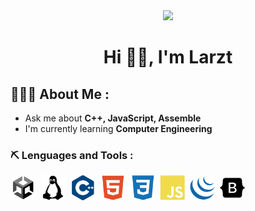 <div id="header" align="center">
  <img src="https://media.giphy.com/media/iIqmM5tTjmpOB9mpbn/giphy.gif" width="200">
  <h1 align="center">Hi 👋🏽, I'm Larzt</h1>
</div>

## 👨🏽‍💻 About Me :
- Ask me about **C++, JavaScript, Assemble**
- I'm currently learning **Computer Engineering**

<div align="left">
  <h3>⛏ Lenguages and Tools :</h3>
  <div>
    <img src="https://github.com/devicons/devicon/blob/master/icons/unity/unity-original.svg" title="Unity"  alt="Unity" width="40" height="40">&nbsp;
    <img src="https://github.com/devicons/devicon/blob/master/icons/linux/linux-plain.svg" title="Linux" alt="Linux" width="40" height="40">&nbsp;
    <img src="https://github.com/devicons/devicon/blob/master/icons/cplusplus/cplusplus-plain.svg" title="C++" alt="C++" width="40" height="40">&nbsp;
    <img src="https://github.com/devicons/devicon/blob/master/icons/html5/html5-plain.svg" title="HTML5" alt="HTML5" width="40" height="40">&nbsp;
    <img src="https://github.com/devicons/devicon/blob/master/icons/css3/css3-plain.svg" title="CSS" alt="CSS" width="40" height="40">&nbsp;
    <img src="https://github.com/devicons/devicon/blob/master/icons/javascript/javascript-plain.svg" title="JS" alt="JS" width="40" height="40">&nbsp;
    <img src="https://github.com/devicons/devicon/blob/master/icons/jquery/jquery-plain.svg" title="JQuery" alt="JQuery" width="40" height="40">&nbsp;
    <img src="https://github.com/devicons/devicon/blob/master/icons/bootstrap/bootstrap-plain.svg" title="Bootstrap" alt="Bootstrap" width="40" height="40">&nbsp;
  </div>
</div>

<!-- ## 📊 My Stats :
[![GitHub Streak](https://streak-stats.demolab.com?user=Larzt&theme=dark&hide_border=true&border_radius=25&locale=es&date_format=j%20M%5B%20Y%5D&mode=weekly)](https://git.io/streak-stats

![GitHub Stats](https://github-readme-stats.vercel.app/api?username=Larzt&show_icons=true&theme=radical

[![Top Langs](https://github-readme-stats.vercel.app/api/top-langs/?username=Larzt&theme=tokyoknight)](https://github.com/Larzt/github-readme-stats) -->

